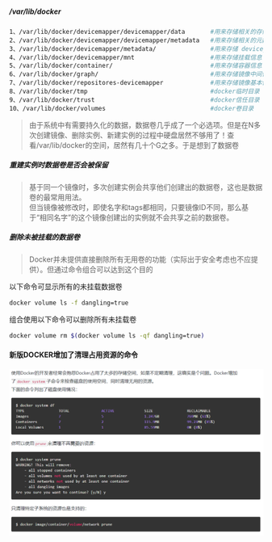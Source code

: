##### /var/lib/docker
```bash
1、/var/lib/docker/devicemapper/devicemapper/data       #用来存储相关的存储池数据      
2、/var/lib/docker/devicemapper/devicemapper/metadata   #用来存储相关的元数据。
3、/var/lib/docker/devicemapper/metadata/               #用来存储 device_id、大小、以及传输_id、初始化信息
4、/var/lib/docker/devicemapper/mnt                     #用来存储挂载信息 
5、/var/lib/docker/container/                           #用来存储容器信息
6、/var/lib/docker/graph/                               #用来存储镜像中间件及本身详细信息和大小 、以及依赖信息
7、/var/lib/docker/repositores-devicemapper             #用来存储镜像基本信息
8、/var/lib/docker/tmp                                  #docker临时目录   
9、/var/lib/docker/trust                                #docker信任目录
10、/var/lib/docker/volumes                             #docker卷目录
```
> 由于系统中有需要持久化的数据，数据卷几乎成了一个必选项。但是在N多次创建镜像、删除实例、新建实例的过程中硬盘居然不够用了！查看/var/lib/docker的空间，居然有几十个G之多。于是想到了数据卷


##### 重建实例时数据卷是否会被保留
> 基于同一个镜像时，多次创建实例会共享他们创建出的数据卷，这也是数据卷的最常用用法。  
> 但当镜像被修改时，即使名字和tags都相同，只要镜像ID不同，那么基于“相同名字”的这个镜像创建出的实例就不会共享之前的数据卷。

##### 删除未被挂载的数据卷
> Docker并未提供直接删除所有无用卷的功能（实际出于安全考虑也不应提供）。但通过命令组合可以达到这个目的

以下命令可显示所有的未挂载数据卷
```Bash
docker volume ls -f dangling=true
```
组合使用以下命令可以删除所有未挂载卷
```Bash
docker volume rm $(docker volume ls -qf dangling=true)
```
#### 新版DOCKER增加了清理占用资源的命令
![img](Swarm/资料/清理Docker资源.png)
